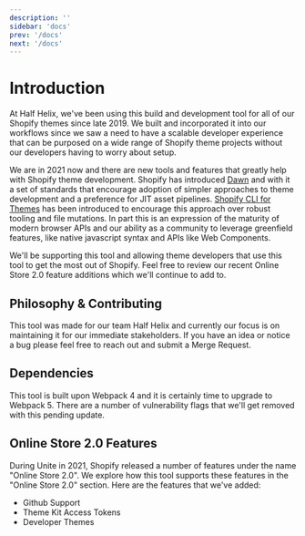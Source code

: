 ```yaml
---
description: ''
sidebar: 'docs'
prev: '/docs'
next: '/docs'
---
```


# Introduction

At Half Helix, we've been using this build and development tool for all of our Shopify themes since late 2019. We built and incorporated it into our workflows since we saw a need to have a scalable developer experience that can be purposed on a wide range of Shopify theme projects without our developers having to worry about setup.

We are in 2021 now and there are new tools and features that greatly help with Shopify theme development. Shopify has introduced [Dawn](https://github.com/Shopify/dawn) and with it a set of standards that encourage adoption of simpler approaches to theme development and a preference for JIT asset pipelines. [Shopify CLI for Themes](https://shopify.dev/themes/tools/cli/theme-commands) has been introduced to encourage this approach over robust tooling and file mutations. In part this is an expression of the maturity of modern browser APIs and our ability as a community to leverage greenfield features, like native javascript syntax and APIs like Web Components.

We'll be supporting this tool and allowing theme developers that use this tool to get the most out of Shopify. Feel free to review our recent Online Store 2.0 feature additions which we'll continue to add to.

## Philosophy & Contributing

This tool was made for our team Half Helix and currently our focus is on maintaining it for our immediate stakeholders. If you have an idea or notice a bug please feel free to reach out and submit a Merge Request.

## Dependencies

This tool is built upon Webpack 4 and it is certainly time to upgrade to Webpack 5. There are a number of vulnerability flags that we'll get removed with this pending update.

## Online Store 2.0 Features

During Unite in 2021, Shopify released a number of features under the name "Online Store 2.0". We explore how this tool supports these features in the "Online Store 2.0" section. Here are the features that we've added:

- Github Support
- Theme Kit Access Tokens
- Developer Themes
